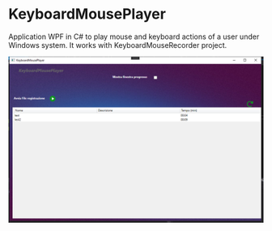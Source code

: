 # KeyboardMousePlayer
Application WPF in C# to play mouse and keyboard actions of a user under Windows system. It works with KeyboardMouseRecorder project.

![screnshot app](images/screnshot.PNG)
